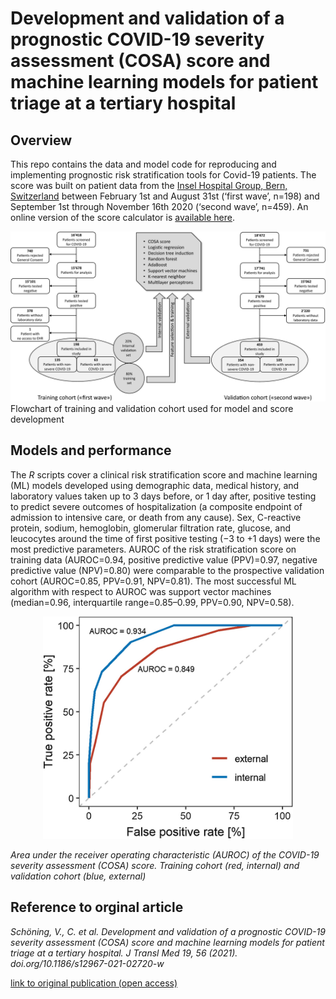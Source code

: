 # Development and validation of a prognostic COVID-19 severity assessment (COSA) score and machine learning models for patient triage at a tertiary hospital

## Overview
This repo contains the data and model code for reproducing and implementing prognostic risk stratification tools for Covid-19 patients. The score was built on patient data from the [Insel Hospital Group, Bern, Switzerland](https://www.insel.ch) between February 1st and August 31st (‘first wave’, n=198) and September 1st through November 16th 2020 (‘second wave’, n=459). An online version of the score calculator is [available here](https://cptbern.github.io/cosa/).

<center><img src="images/flowchart.png" width="600"></center>
Flowchart of training and validation cohort used for model and score development


## Models and performance
The *R* scripts cover a clinical risk stratification score and machine learning (ML) models developed using demographic data, medical history, and laboratory values taken up to 3 days before, or 1 day after, positive testing to predict severe outcomes of hospitalization (a composite endpoint of admission to intensive care, or death from any cause). Sex, C-reactive protein, sodium, hemoglobin, glomerular filtration rate, glucose, and leucocytes around the time of first positive testing (−3 to +1 days) were the most predictive parameters. AUROC of the risk stratification score on training data (AUROC=0.94, positive predictive value (PPV)=0.97, negative predictive value (NPV)=0.80) were comparable to the prospective validation cohort (AUROC=0.85, PPV=0.91, NPV=0.81). The most successful ML algorithm with respect to AUROC was support vector machines (median=0.96, interquartile range=0.85–0.99, PPV=0.90, NPV=0.58).

<center><img src="images/auroc.png" width="400"></center>

*Area under the receiver operating characteristic (AUROC) of the COVID-19 severity assessment (COSA) score. Training cohort (red, internal) and validation cohort (blue, external)*


## Reference to orginal article

*Schöning, V., C. et al. Development and validation of a prognostic COVID-19 severity assessment (COSA) score and machine learning models for patient triage at a tertiary hospital. J Transl Med 19, 56 (2021). doi.org/10.1186/s12967-021-02720-w*

[link to original publication (open access)](https://translational-medicine.biomedcentral.com/articles/10.1186/s12967-021-02720-w)
